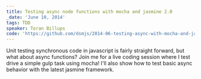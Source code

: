 ```yaml
---
title: Testing async node functions with mocha and jasmine 2.0
_date: 'June 10, 2014'
tags: TDD
speaker: Toran Billups
code: 'https://github.com/dsmjs/2014-06-testing-async-with-mocha-and-jasmine'
---
```


Unit testing synchronous code in javascript is fairly straight forward, but
what about async functions? Join me for a live coding session where I test
drive a simple gulp task using mocha! I'll also show how to test basic async
behavior with the latest jasmine framework.
